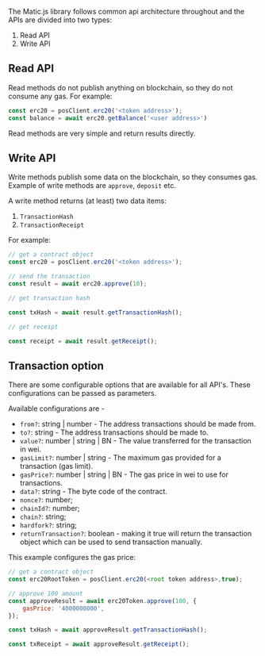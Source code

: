 The Matic.js library follows common api architecture throughout and the APIs are divided into two types:

1. Read API
2. Write API

## Read API

Read methods do not publish anything on blockchain, so they do not consume any gas. For example:

```js
const erc20 = posClient.erc20('<token address>');
const balance = await erc20.getBalance('<user address>')
```

Read methods are very simple and return results directly.

## Write API

Write methods publish some data on the blockchain, so they consumes gas. Example of write methods are `approve`, `deposit` etc.

A write method returns (at least) two data items:

1. `TransactionHash`
2. `TransactionReceipt`

For example:

```js
// get a contract object
const erc20 = posClient.erc20('<token address>');

// send the transaction
const result = await erc20.approve(10);

// get transaction hash

const txHash = await result.getTransactionHash();

// get receipt

const receipt = await result.getReceipt();

```

## Transaction option

There are some configurable options that are available for all API's. These configurations can be passed as parameters.

Available configurations are -

- `from?`: string | number - The address transactions should be made from.
- `to?`: string - The address transactions should be made to.
- `value?`: number | string | BN - The value transferred for the transaction in wei.
- `gasLimit?`: number | string - The maximum gas provided for a transaction (gas limit).
- `gasPrice?`: number | string | BN - The gas price in wei to use for transactions.
- `data?`: string - The byte code of the contract.
- `nonce?`: number;
- `chainId?`: number;
- `chain?`: string;
- `hardfork?`: string;
- `returnTransaction?`: boolean - making it true will return the transaction object which can be used to send transaction manually.

This example configures the gas price:

```js
// get a contract object
const erc20RootToken = posClient.erc20(<root token address>,true);

// approve 100 amount
const approveResult = await erc20Token.approve(100, {
    gasPrice: '4000000000',
});

const txHash = await approveResult.getTransactionHash();

const txReceipt = await approveResult.getReceipt();
```
